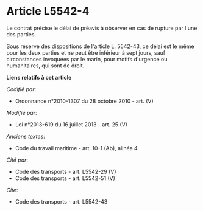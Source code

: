 # Article L5542-4

Le contrat précise le délai de préavis à observer en cas de rupture par l'une des parties. 

Sous réserve des dispositions de l'article L. 5542-43, ce délai est le même pour les deux parties et ne peut être inférieur à
sept jours, sauf circonstances invoquées par le marin, pour motifs d'urgence ou humanitaires, qui sont de droit.

**Liens relatifs à cet article**

_Codifié par_:

  - Ordonnance n°2010-1307 du 28 octobre 2010 - art. (V)

_Modifié par_:

  - Loi n°2013-619 du 16 juillet 2013 - art. 25 (V)

_Anciens textes_:

  - Code du travail maritime - art. 10-1 (Ab), alinéa 4

_Cité par_:

  - Code des transports - art. L5542-29 (V)
  - Code des transports - art. L5542-51 (V)

_Cite_:

  - Code des transports - art. L5542-43
